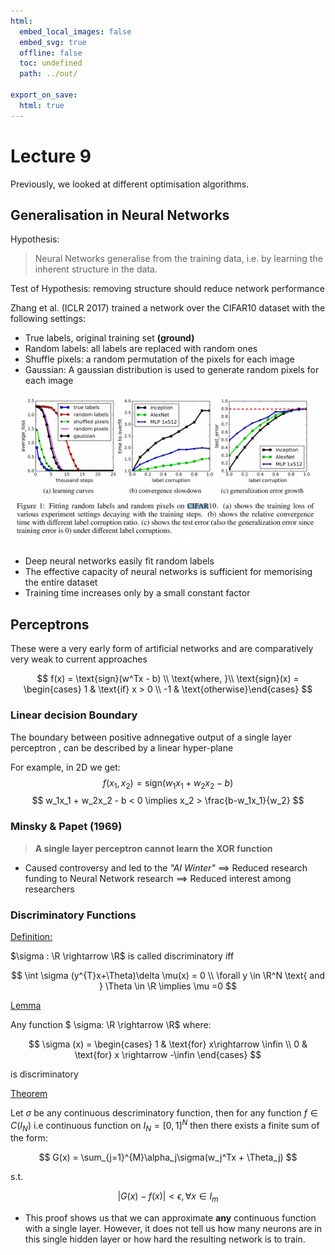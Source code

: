 ```yaml
---
html:
  embed_local_images: false
  embed_svg: true
  offline: false
  toc: undefined
  path: ../out/

export_on_save:
  html: true
---
```



# Lecture 9

Previously, we looked at different optimisation algorithms.

## Generalisation in Neural Networks

Hypothesis:

> Neural Networks generalise from the training data, i.e. by learning the inherent structure in the data.
 
Test of Hypothesis: removing structure should reduce network performance

Zhang et al. (ICLR 2017) trained a network over the CIFAR10 dataset with the following settings:

- True labels, original training set **(ground)**
- Random labels: all labels are replaced with random ones
- Shuffle pixels: a random permutation of the pixels for each image
- Gaussian: A gaussian distribution is used to generate random pixels for each image

![Results](../resources/Zhang-et-al.png)

- Deep neural networks easily fit random labels 
- The effective capacity of neural networks is sufficient for memorising the entire dataset
- Training time increases only by a small constant factor


## Perceptrons 

These were a very early form of artificial networks and are comparatively very weak to current approaches

$$
f(x) = \text{sign}(w^Tx - b) \\
\text{where, }\\
\text{sign}(x) = \begin{cases} 1 & \text{if} x > 0 \\ -1 & \text{otherwise}\end{cases}
$$

### Linear decision Boundary 

The boundary between positive adnnegative output of a single layer perceptron , can be described by a linear hyper-plane

For example, in 2D we get: 
$$
f(x_1,x_2) = \text{sign}(w_1x_1 + w_2x_2 - b)
$$
$$
w_1x_1 + w_2x_2 - b < 0 \implies x_2 > \frac{b-w_1x_1}{w_2}
$$


### Minsky & Papet (1969)

> **A single layer perceptron cannot learn the XOR function**

- Caused controversy and led to the *"AI Winter"*
  $\implies$ Reduced research funding to Neural Network research
  $\implies$ Reduced interest among researchers

### Discriminatory Functions

<u>Definition:</u>

$\sigma : \R \rightarrow \R$ is called discriminatory iff 

$$
\int \sigma (y^{T}x+\Theta)\delta \mu(x) = 0 \\
\forall y \in \R^N \text{ and } \Theta \in \R \implies \mu =0
$$

<u>Lemma</u>

Any function $ \sigma: \R \rightarrow \R$ where:

$$
\sigma (x) = \begin{cases}
    1 & \text{for} x\rightarrow \infin \\
    0 & \text{for} x \rightarrow -\infin
\end{cases}
$$

is discriminatory 

<u>Theorem</u>

Let $\sigma$ be any continuous descriminatory function, then for any function $f \in C(I_N)$ i.e continuous function on $I_N = [0,1]^N$ then there exists a finite sum of the form:

$$
G(x) = \sum_{j=1}^{M}\alpha_j\sigma(w_j^Tx + \Theta_j)
$$

s.t.

$$
|G(x) - f(x)| < \epsilon, \forall x \in I_m
$$


- This proof shows us that we can approximate **any** continuous function with a single layer. However, it does not tell us how many neurons are in this single hidden layer or how hard the resulting network is to train.



